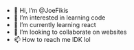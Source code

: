 - 👋 Hi, I’m @JoeFikis
- 👀 I’m interested in learning code
- 🌱 I’m currently learning react
- 💞️ I’m looking to collaborate on websites
- 📫 How to reach me IDK lol

<!---
JoeFikis/JoeFikis is a ✨ special ✨ repository because its `README.md` (this file) appears on your GitHub profile.
You can click the Preview link to take a look at your changes.
--->
